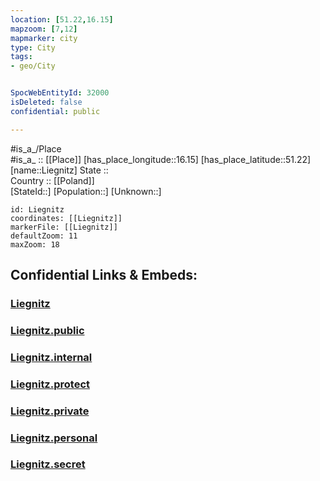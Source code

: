 ```yaml
---
location: [51.22,16.15] 
mapzoom: [7,12] 
mapmarker: city 
type: City
tags:
- geo/City


SpocWebEntityId: 32000
isDeleted: false
confidential: public

---
```

#is_a_/Place  
#is_a_ :: [[Place]] 
[has_place_longitude::16.15] 
[has_place_latitude::51.22] 
[name::Liegnitz] 
State ::  
Country :: [[Poland]]  
[StateId::] 
[Population::] 
[Unknown::] 


```leaflet
id: Liegnitz
coordinates: [[Liegnitz]] 
markerFile: [[Liegnitz]] 
defaultZoom: 11 
maxZoom: 18
```


## Confidential Links & Embeds: 

### [Liegnitz](/_Standards/Earth/Continent/Europe/Europe~East/Poland/Provinces~Poland/Lower_Silesian/City/Liegnitz.md) 

### [Liegnitz.public](/_public/Earth/Continent/Europe/Europe~East/Poland/Provinces~Poland/Lower_Silesian/City/Liegnitz.public.md) 

### [Liegnitz.internal](/_internal/Earth/Continent/Europe/Europe~East/Poland/Provinces~Poland/Lower_Silesian/City/Liegnitz.internal.md) 

### [Liegnitz.protect](/_protect/Earth/Continent/Europe/Europe~East/Poland/Provinces~Poland/Lower_Silesian/City/Liegnitz.protect.md) 

### [Liegnitz.private](/_private/Earth/Continent/Europe/Europe~East/Poland/Provinces~Poland/Lower_Silesian/City/Liegnitz.private.md) 

### [Liegnitz.personal](/_personal/Earth/Continent/Europe/Europe~East/Poland/Provinces~Poland/Lower_Silesian/City/Liegnitz.personal.md) 

### [Liegnitz.secret](/_secret/Earth/Continent/Europe/Europe~East/Poland/Provinces~Poland/Lower_Silesian/City/Liegnitz.secret.md)


